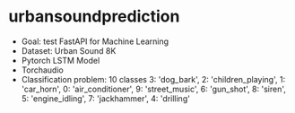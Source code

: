 # urbansoundprediction

- Goal: test FastAPI for Machine Learning
- Dataset: Urban Sound 8K
- Pytorch LSTM Model
- Torchaudio
- Classification problem: 10 classes 
  3: 'dog_bark', 
  2: 'children_playing',
  1: 'car_horn',
  0: 'air_conditioner',
  9: 'street_music',
  6: 'gun_shot', 
  8: 'siren', 
  5: 'engine_idling',
  7: 'jackhammer',
  4: 'drilling'
